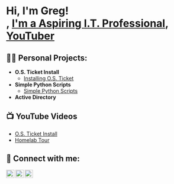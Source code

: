 <h1>Hi, I'm Greg! <br/><a href="https://github.com/SecretAgentMan1"></a>, <a href="www.linkedin.com/in/gregory-laughlin-308ab0189">I'm a Aspiring I.T. Professional</a>, <a href="https://www.youtube.com/c/joshmadakor">YouTuber</a></h1>

<h2>👨‍💻 Personal Projects:</h2>

- <b>O.S. Ticket Install</b>
  - [Installing O.S. Ticket](https://github.com/SecretAgentMan1/O.S.-Ticket-Install)
- <b>Simple Python Scripts</b>
  - [Simple Python Scripts](https://github.com/SecretAgentMan1/Simple-Python-Scripts) <b><i></b></i>
- <b>Active Directory</b>
 
<h2>📺 YouTube Videos</h2>

- [O.S. Ticket Install]([https://www.youtube.com/watch?v=a83ASGn_V_s](https://youtu.be/TJLXLykXqo0))
- [Homelab Tour](https://youtu.be/kByUmD6FyHU)

<h2> 🤳 Connect with me:</h2>

[<img align="left" alt="JoshMadakor | YouTube" width="22px" src="https://cdn.jsdelivr.net/npm/simple-icons@v3/icons/youtube.svg" />][youtube]
[<img align="left" alt="JoshMadakor | Twitter" width="22px" src="https://cdn.jsdelivr.net/npm/simple-icons@v3/icons/twitter.svg" />][twitter]
[<img align="left" alt="JoshMadakor | LinkedIn" width="22px" src="https://cdn.jsdelivr.net/npm/simple-icons@v3/icons/linkedin.svg" />][linkedin]

[twitter]: https://twitter.com/GregoryLaughlin
[youtube]: https://www.youtube.com/c/gregtech1st
[linkedin]:[(https://www.linkedin.com/in/gregory-laughlin-308ab0189/?trk=public-profile-join-page)]
<!--

